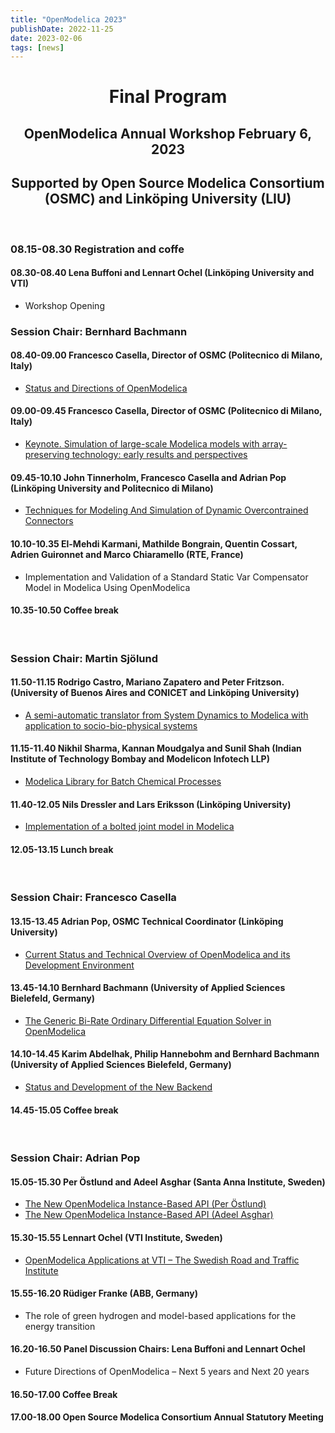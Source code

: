 ```yaml
---
title: "OpenModelica 2023"
publishDate: 2022-11-25
date: 2023-02-06
tags: [news]
---
```


<h1 align=center>Final Program</h1>
<h2 align=center>OpenModelica Annual Workshop February 6, 2023</h2>
<h2 align=center>Supported by Open Source Modelica Consortium (OSMC) and Linköping University (LIU) </h2>
<br/>

### 08.15-08.30 Registration and coffe
#### 08.30-08.40 Lena Buffoni and Lennart Ochel (Linköping University and VTI)
- Workshop Opening

### Session Chair: Bernhard Bachmann
#### 08.40-09.00 Francesco Casella, Director of OSMC (Politecnico di Milano, Italy)
- [Status and Directions of OpenModelica](/images/M_images/OpenModelicaWorkshop_2023/OpenModelica2023-talk01-FrancescoCasella-OpenModelica-Workshop-StatusDirections-v3.pdf)

#### 09.00-09.45 Francesco Casella, Director of OSMC (Politecnico di Milano, Italy)
- [Keynote. Simulation of large-scale Modelica models with array-preserving technology: early results and perspectives](/images/M_images/OpenModelicaWorkshop_2023/SimulationoflargemodelsarraypreservingAnimations.pdf)

#### 09.45-10.10 John Tinnerholm, Francesco Casella and Adrian Pop (Linköping University and Politecnico di Milano)
- [Techniques for Modeling And Simulation of Dynamic Overcontrained Connectors](/images/M_images/OpenModelicaWorkshop_2023/John_OM_Workshop_Presentation_2022.pdf)

#### 10.10-10.35 El-Mehdi Karmani, Mathilde Bongrain, Quentin Cossart, Adrien Guironnet and Marco Chiaramello (RTE, France)
- Implementation and Validation of a Standard Static Var Compensator Model in Modelica Using OpenModelica
#### 10.35-10.50 Coffee break
<br/>

### Session Chair: Martin Sjölund

#### 11.50-11.15 Rodrigo Castro, Mariano Zapatero and Peter Fritzson.(University of Buenos Aires and CONICET and Linköping University)
- [A semi-automatic translator from System Dynamics to Modelica with application to socio-bio-physical systems](/images/M_images/OpenModelicaWorkshop_2023/OpenModelica2023-talk05-SystemDynamics-to-Modelica-Translator-Castro-Fritzson.pptx)

#### 11.15-11.40 Nikhil Sharma, Kannan Moudgalya and Sunil Shah (Indian Institute of Technology Bombay and Modelicon Infotech LLP)
- [Modelica Library for Batch Chemical Processes](/images/M_images/OpenModelicaWorkshop_2023/Nikhil_Sharma_Latest.pdf)

#### 11.40-12.05 Nils Dressler and Lars Eriksson (Linköping University)
- [Implementation of a bolted joint model in Modelica](/images/M_images/OpenModelicaWorkshop_2023/2023-02-06_OpenModelica_Workshop_NilsDressler.pdf)

#### 12.05-13.15 Lunch break
<br/>

### Session Chair: Francesco Casella
#### 13.15-13.45 Adrian Pop, OSMC Technical Coordinator (Linköping University)
- [Current Status and Technical Overview of OpenModelica and its Development Environment](/images/M_images/OpenModelicaWorkshop_2023/adrpo-OpenModelica.pdf)

#### 13.45-14.10 Bernhard Bachmann (University of Applied Sciences Bielefeld, Germany)
- [The Generic Bi-Rate Ordinary Differential Equation Solver in OpenModelica](/images/M_images/OpenModelicaWorkshop_2023/GBODE-OpenModelicaWorkshop_2023.pdf)

#### 14.10-14.45 Karim Abdelhak, Philip Hannebohm and Bernhard Bachmann (University of Applied Sciences Bielefeld, Germany)
- [Status and Development of the New Backend](/images/M_images/OpenModelicaWorkshop_2023/status_of_new_backend.pdf)

#### 14.45-15.05 Coffee break
<br/>

### Session Chair: Adrian Pop
#### 15.05-15.30 Per Östlund and Adeel Asghar (Santa Anna Institute, Sweden)
- [The New OpenModelica Instance-Based API (Per Östlund)](/images/M_images/OpenModelicaWorkshop_2023/InstanceAPI.pdf)
- [The New OpenModelica Instance-Based API (Adeel Asghar)](/images/M_images/OpenModelicaWorkshop_2023/TheNewOpenModelicaInstanceBasedAPI.pptx)

#### 15.30-15.55 Lennart Ochel (VTI Institute, Sweden)
- [OpenModelica Applications at VTI – The Swedish Road and Traffic Institute](/images/M_images/OpenModelicaWorkshop_2023/20230206-OpenModelica_Applications_at_VTI.pdf)

#### 15.55-16.20 Rüdiger Franke (ABB, Germany)
- The role of green hydrogen and model-based applications for the energy transition

#### 16.20-16.50 Panel Discussion Chairs: Lena Buffoni and Lennart Ochel
- Future Directions of OpenModelica – Next 5 years and Next 20 years
#### 16.50-17.00 Coffee Break

#### 17.00-18.00 Open Source Modelica Consortium Annual Statutory Meeting